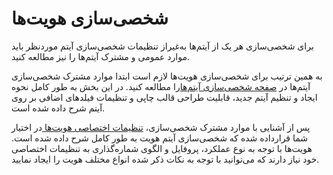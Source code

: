 # شخصی‌سازی هویت‌ها

برای شخصی‌سازی هر یک از آیتم‌ها به‌غیراز تنظیمات شخصی‌سازی آیتم موردنظر باید موارد عمومی و مشترک آیتم‌ها را نیز مطالعه کنید.

به همین ترتیب برای شخصی‌سازی هویت‌ها لازم است ابتدا موارد مشترک شخصی‌سازی آیتم‌ها در [صفحه شخصی‌سازی آیتم‌ها](https://github.com/1stco/PayamGostarDocs/blob/master/help2.5.4/Settings/Personalization-crm/Overview/General-information/General-information.md)را مطالعه کنید. در این بخش به طور کامل نحوه ایجاد و تنظیم آیتم جدید، قابلیت طراحی قالب چاپی و تنظیمات فیلدهای اضافی بر روی آیتم شرح داده شده است.  

پس از آشنایی با موارد مشترک شخصی‌سازی، [تنظیمات اختصاصی هویت‌ها ](https://github.com/1stco/PayamGostarDocs/blob/master/help2.5.4/Settings/Personalization-crm/personalization-hoviat/personalization-hoviat.md) در اختیار شما قرارداده شده که شخصی‌سازی آیتم هویت به طور کامل شرح داده شده است. هویت‌ها با توجه به نوع عملکرد، پروفایل و الگوی شماره‌گذاری به تنظیمات اختصاصی خود نیاز دارند که می‌توانید با توجه به نکات ذکر شده انواع مختلف هویت را ایجاد نمایید. 

